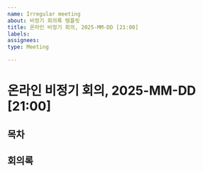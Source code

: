 ```yaml
---
name: Irregular meeting
about: 비정기 회의록 템플릿
title: 온라인 비정기 회의, 2025-MM-DD [21:00]
labels: 
assignees: 
type: Meeting

---
```


# 온라인 비정기 회의, 2025-MM-DD [21:00]

## 목차

## 회의록
